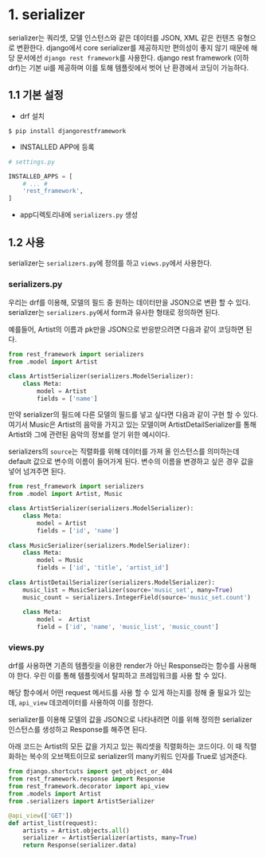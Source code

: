 # 1. serializer

serializer는 쿼리셋, 모델 인스턴스와 같은 데이터를 JSON, XML 같은 컨텐츠 유형으로 변환한다. django에서 core serializer를 제공하지만 편의성이 좋지 않기 때문에 해당 문서에선 `django rest framework`를 사용한다. django rest framework (이하 drf)는 기본 ui를 제공하며 이를 토해 템플릿에서 벗어 난 환경에서 코딩이 가능하다.



## 1.1 기본 설정

- drf 설치

```dash
$ pip install djangorestframework
```

- INSTALLED APP에 등록

```python
# settings.py

INSTALLED_APPS = [
	# ... #
    'rest_framework',
]
```

- app디렉토리내에 `serializers.py` 생성



## 1.2 사용

serializer는 `serializers.py`에 정의를 하고 `views.py`에서 사용한다.



### serializers.py

우리는 drf를 이용해, 모델의 필드 중 원하는 데이터만을 JSON으로 변환 할 수 있다. serializer는 `serializers.py`에서 form과 유사한 형태로 정의하면 된다.

예를들어, Artist의 이름과 pk만을 JSON으로 반응받으려면 다음과 같이 코딩하면 된다.

```python
from rest_framework import serializers
from .model import Artist

class ArtistSerializer(serializers.ModelSerializer):
    class Meta:
        model = Artist
        fields = ['name']
```



만약 serializer의 필드에 다른 모델의 필드를 넣고 싶다면 다음과 같이 구현 할 수 있다. 여기서 Music은 Artist의 음악을 가지고 있는 모델이며 ArtistDetailSerializer를 통해 Artist와 그에 관련된 음악의 정보를 얻기 위한 예시이다.

serializers의 `source`는 직렬화를 위해 데이터를 가져 올 인스턴스를 의미하는데 default 값으로 변수의 이름이 들어가게 된다. 변수의 이름을 변경하고 싶은 경우 값을 넣어 넘겨주면 된다.

```python
from rest_framework import serializers
from .model import Artist, Music

class ArtistSerializer(serializers.ModelSerializer):
    class Meta:
        model = Artist
        fields = ['id', 'name']
        
class MusicSerializer(serializers.ModelSerializer):
    class Meta:
        model = Music
        fields = ['id', 'title', 'artist_id']
        
class ArtistDetailSerializer(serializers.ModelSerializer):
    music_list = MusicSerializer(source='music_set', many=True)
    music_count = serializers.IntegerField(source='music_set.count')
    
    class Meta:
        model =  Artist
        field = ['id', 'name', 'music_list', 'music_count']
```



### views.py

drf를 사용하면 기존의 템플릿을 이용한 render가 아닌 Response라는 함수를 사용해야 한다. 우린 이를 통해 템플릿에서 탈피하고 프레임워크를 사용 할 수 있다.

해당 함수에서 어떤 request 메서드를 사용 할 수 있게 하는지를 정해 줄 필요가 있는데, `api_view` 데코레이터를 사용하여 이를 정한다.

serializer를 이용해 모델의 값을 JSON으로 나타내려면 이를 위해 정의한 serializer 인스턴스를 생성하고 Response를 해주면 된다.

아래 코드는 Artist의 모든 값을 가지고 있는 쿼리셋을 직렬화하는 코드이다. 이 때 직렬화하는 복수의 오브젝트이므로 serializer의 many키워드 인자를 True로 넘겨준다.

```python
from django.shortcuts import get_object_or_404
from rest_framework.response import Response
from rest_framework.decorator import api_view
from .models import Artist
from .serializers import ArtistSerializer

@api_view(['GET'])
def artist_list(request):
    artists = Artist.objects.all()
    serializer = ArtistSerializer(artists, many=True)
    return Response(serializer.data)
```

